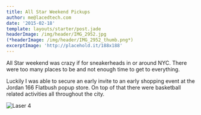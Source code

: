 ```yaml
---
title: All Star Weekend Pickups
author: me@lacedtech.com
date: '2015-02-18'
template: layouts/starter/post.jade
headerImage: /img/header/IMG_2952.jpg
(*headerImage: /img/header/IMG_2952_thumb.png*)
excerptImage: 'http://placehold.it/188x188'
---
```

All Star weekend was crazy if for sneakerheads in or around NYC. There were too many places to be and not enough time to get to everything.

Luckily I was able to secure an early invite to an early shopping event at the Jordan 166 Flatbush popup store.
On top of that there were basketball related activities all throughout the city.

<img src="http://placehold.it/900x300" alt="Laser 4" class='img-responsive'>

